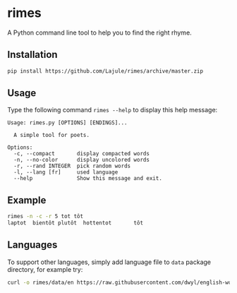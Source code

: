 # rimes

A Python command line tool to help you to find the right rhyme.

## Installation

```sh
pip install https://github.com/Lajule/rimes/archive/master.zip
```

## Usage

Type the following command `rimes --help` to display this help message:

```
Usage: rimes.py [OPTIONS] [ENDINGS]...

  A simple tool for poets.

Options:
  -c, --compact       display compacted words
  -n, --no-color      display uncolored words
  -r, --rand INTEGER  pick random words
  -l, --lang [fr]     used language
  --help              Show this message and exit.
```

## Example

```sh
rimes -n -c -r 5 tot tôt
laptot  bientôt plutôt  hottentot       tôt
```

## Languages

To support other languages, simply add language file to `data` package directory, for example try:

```sh
curl -o rimes/data/en https://raw.githubusercontent.com/dwyl/english-words/master/words_alpha.txt
```
